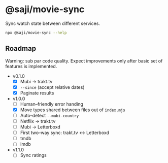 @saji/movie-sync
================

Sync watch state between different services.

```sh
npx @saji/movie-sync --help
```

Roadmap
-------

Warning: sub par code quality. Expect improvements only after basic set
of features is implemented.

- v0.1.0
  - [x] Mubi → trakt.tv
  - [x] `--since` (accept relative dates)
  - [x] Paginate results
- v1.0.0
  - [ ] Human–friendly error handing
  - [x] Move types shared between files out of `index.mjs`
  - [ ] Auto–detect `--mubi-country`
  - [ ] Netflix → trakt.tv
  - [ ] Mubi → Letterboxd
  - [ ] First two–way sync: trakt.tv ↔ Letterboxd
  - [ ] tmdb
  - [ ] imdb
- v1.1.0
  - [ ] Sync ratings
